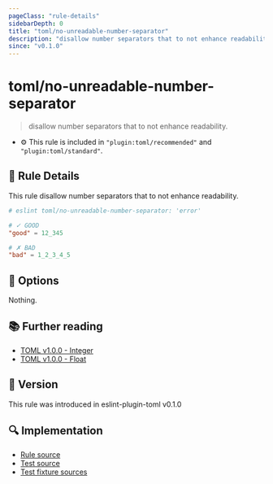 ```yaml
---
pageClass: "rule-details"
sidebarDepth: 0
title: "toml/no-unreadable-number-separator"
description: "disallow number separators that to not enhance readability."
since: "v0.1.0"
---
```

# toml/no-unreadable-number-separator

> disallow number separators that to not enhance readability.

- :gear: This rule is included in `"plugin:toml/recommended"` and `"plugin:toml/standard"`.

## :book: Rule Details

This rule disallow number separators that to not enhance readability.

<eslint-code-block>

<!-- eslint-skip -->

```toml
# eslint toml/no-unreadable-number-separator: 'error'

# ✓ GOOD
"good" = 12_345

# ✗ BAD
"bad" = 1_2_3_4_5
```

</eslint-code-block>

## :wrench: Options

Nothing.

## :books: Further reading

- [TOML v1.0.0 - Integer](https://toml.io/en/v1.0.0#integer)
- [TOML v1.0.0 - Float](https://toml.io/en/v1.0.0#float)

## :rocket: Version

This rule was introduced in eslint-plugin-toml v0.1.0

## :mag: Implementation

- [Rule source](https://github.com/ota-meshi/eslint-plugin-toml/blob/master/src/rules/no-unreadable-number-separator.ts)
- [Test source](https://github.com/ota-meshi/eslint-plugin-toml/blob/master/tests/src/rules/no-unreadable-number-separator.ts)
- [Test fixture sources](https://github.com/ota-meshi/eslint-plugin-toml/tree/master/tests/fixtures/rules/no-unreadable-number-separator)

